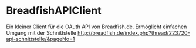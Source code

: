 # BreadfishAPIClient
Ein kleiner Client für die OAuth API von Breadfish.de. Ermöglicht einfachen Umgang mit der Schnittstelle
http://breadfish.de/index.php?thread/223720-api-schnittstelle/&pageNo=1
